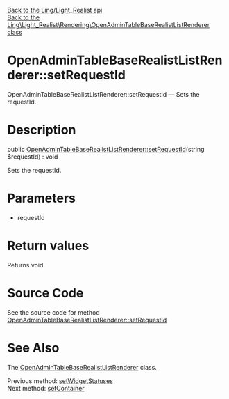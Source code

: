 [Back to the Ling/Light_Realist api](https://github.com/lingtalfi/Light_Realist/blob/master/doc/api/Ling/Light_Realist.md)<br>
[Back to the Ling\Light_Realist\Rendering\OpenAdminTableBaseRealistListRenderer class](https://github.com/lingtalfi/Light_Realist/blob/master/doc/api/Ling/Light_Realist/Rendering/OpenAdminTableBaseRealistListRenderer.md)


OpenAdminTableBaseRealistListRenderer::setRequestId
================



OpenAdminTableBaseRealistListRenderer::setRequestId — Sets the requestId.




Description
================


public [OpenAdminTableBaseRealistListRenderer::setRequestId](https://github.com/lingtalfi/Light_Realist/blob/master/doc/api/Ling/Light_Realist/Rendering/OpenAdminTableBaseRealistListRenderer/setRequestId.md)(string $requestId) : void




Sets the requestId.




Parameters
================


- requestId

    


Return values
================

Returns void.








Source Code
===========
See the source code for method [OpenAdminTableBaseRealistListRenderer::setRequestId](https://github.com/lingtalfi/Light_Realist/blob/master/Rendering/OpenAdminTableBaseRealistListRenderer.php#L282-L285)


See Also
================

The [OpenAdminTableBaseRealistListRenderer](https://github.com/lingtalfi/Light_Realist/blob/master/doc/api/Ling/Light_Realist/Rendering/OpenAdminTableBaseRealistListRenderer.md) class.

Previous method: [setWidgetStatuses](https://github.com/lingtalfi/Light_Realist/blob/master/doc/api/Ling/Light_Realist/Rendering/OpenAdminTableBaseRealistListRenderer/setWidgetStatuses.md)<br>Next method: [setContainer](https://github.com/lingtalfi/Light_Realist/blob/master/doc/api/Ling/Light_Realist/Rendering/OpenAdminTableBaseRealistListRenderer/setContainer.md)<br>

